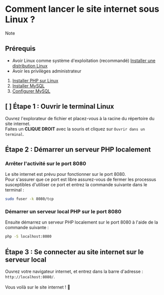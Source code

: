 # Comment lancer le site internet sous Linux ?

> [!NOTE]
> ## Prérequis
> - Avoir Linux comme système d'exploitation (recommandé) [Installer une distribution Linux](https://www.linux.org/pages/download/)
> - Avoir les privilèges administrateur
> 1. [Installer PHP sur Linux](install_php.md)
> 2. [Installer MySQL](install_mysql.md)
> 3. [Configurer MySQL](config_mysql.md)


## [ ] Étape 1 : Ouvrir le terminal Linux
Ouvrez l'explorateur de fichier et placez-vous à la racine du répertoire du site internet.<br>
Faites un **CLIQUE DROIT** avec la souris et cliquez sur `Ouvrir dans un terminal`.

## Étape 2 : Démarrer un serveur PHP localement
### Arrêter l'activité sur le port 8080
Le site internet est prévu pour fonctionner sur le port 8080.<br>
Pour s'assurer que ce port est libre assurez-vous de fermer les processus susceptibles d'utiliser ce port et entrez la commande suivante dans le terminal :

```bash
sudo fuser -k 8080/tcp
```

### Démarrer un serveur local PHP sur le port 8080
Ensuite démarrez un serveur PHP localement sur le port 8080 à l'aide de la commande suivante :

```bash
php -S localhost:8080
```

## Étape 3 : Se connecter au site internet sur le serveur local
Ouvrez votre navigateur internet, et entrez dans la barre d'adresse : `http://localhost:8080/`.<br><br>
Vous voilà sur le site internet ! 🎉
